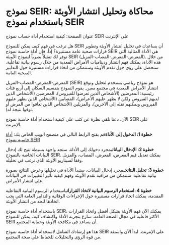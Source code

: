 نموذج SEIR: محاكاة وتحليل انتشار الأوبئة باستخدام نموذج SEIR
============================================================

عنوان الصفحة: كيفية استخدام أداة حساب نموذج SEIR على الإنترنت

هل ترغب في فهم كيف يمكن للنموذج SEIR أن يساعدك في تحليل انتشار الأوبئة وتطوير قرارات صحية عامة مستنيرة؟ إذاً، فإن أداة حاسبة نموذج SEIR هي الأداة المثالية التي توفر لك تمثيلاً بصرياً لنموذج الأوبئة SEIR (المعرض-المعرض-المصاب-المزيل). من خلال هذه الأداة، يمكنك فهم انتشار وديناميات الأمراض المعدية من خلال رسوم بيانية تفاعلية. ستحصل على رؤى حول تقدم الأوبئة وستتمكن من اتخاذ قرارات مستنيرة حول التدابير الصحية العامة.

المعرض-المعرض-المصاب-المزيل (SEIR) هو نموذج رياضي يستخدم لتحليل وتوقع انتشار الأمراض المعدية في مجتمع معين. يقوم النموذج بتقسيم السكان إلى أربع فئات رئيسية: المعرضين (الأشخاص الذين تعرضوا للفيروس)، المعرضين (الأشخاص الذين لديهم الفيروس ولكن لا يظهر عليهم الأعراض)، المصابين (الأشخاص الذين يظهر عليهم الفيروس ويمكنهم نقله إلى الآخرين)، والمزيلين (الأشخاص الذين تعافوا من المرض أو توفوا نتيجة له).

الآن، دعنا نلقي نظرة عن كثب على كيفية استخدام أداة حاسبة نموذج SEIR على الإنترنت.

**خطوة 1: الدخول إلى الأداة**قم بفتح الرابط التالي في متصفح الويب الخاص بك: [أداة حاسبة نموذج SEIR](https://www.onlinecalculatorsfree.com/ar/math/seir-model-calculator.html)

**خطوة 2: الإدخال البيانات**بمجرد دخولك إلى الأداة، ستجد واجهة بسيطة تتيح لك إدخال البيانات الخاصة بالنموذج SEIR. يمكنك تعديل قيم المعرض، المعرض، المصاب، والمزيل وفقاً لسيناريو الأوبئة الذي ترغب في تحليله.

**خطوة 3: تحليل النتائج**بمجرد إدخال البيانات، ستبدأ الأداة في تحليلها وعرض النتائج بصورة بيانية تفاعلية. ستتمكن من مراقبة تقدم الأوبئة وفهم كيفية تأثير التغييرات في البيانات على انتشار الأمراض.

**خطوة 4: استخدام الرسوم البيانية لاتخاذ القرارات**باستخدام الرسوم البيانية التفاعلية المقدمة، يمكنك اتخاذ قرارات مستنيرة حول الإجراءات الوقائية والتدابير العامة التي يجب اتخاذها للحد من انتشار الأوبئة.

باستخدام أداة حاسبة نموذج SEIR، يمكنك الآن فهم الأوبئة بشكل أفضل واتخاذ القرارات الأكثر فاعلية في مجال الصحة العامة. سارع بتجربة الأداة واكتشاف كيف يمكن للنموذج SEIR أن يساعد في مكافحة الأوبئة وحماية المجتمع.

هذا هو إرشادك الشامل لاستخدام أداة حاسبة نموذج SEIR على الإنترنت. ابدأ الآن واستفد من قوة الرؤى والتحليلات للحفاظ على صحة المجتمع.